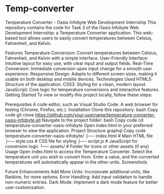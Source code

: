 # Temp-converter
Temperature Converter - Oasis Infobyte Web Development Internship
This repository contains the code for Task 3 of the Oasis Infobyte Web Development Internship: a Temperature Converter application. This web-based tool allows users to easily convert temperatures between Celsius, Fahrenheit, and Kelvin.

Features
Temperature Conversion: Convert temperatures between Celsius, Fahrenheit, and Kelvin with a simple interface.
User-Friendly Interface: Intuitive layout for easy use, with clear input and output fields.
Real-Time Conversion: Immediate conversion upon input change for a smooth user experience.
Responsive Design: Adapts to different screen sizes, making it usable on both desktop and mobile devices.
Technologies Used
HTML5: Structure of the application.
CSS3: Styling for a clean, modern layout.
JavaScript: Core logic for temperature conversions and interactive features.
Getting Started
To view or modify this project locally, follow these steps:

Prerequisites
A code editor, such as Visual Studio Code.
A web browser for testing (Chrome, Firefox, etc.).
Installation
Clone this repository:
bash
Copy code
git clone https://github.com/your-username/temperature-converter-oasis-infobyte.git
Navigate to the project folder:
bash
Copy code
cd temperature-converter-oasis-infobyte
Open index.html in your preferred browser to view the application.
Project Structure
graphql
Copy code
temperature-converter-oasis-infobyte/
├── index.html           # Main HTML file
├── style.css            # CSS file for styling
├── script.js            # JavaScript for conversion logic
└── assets/              # Folder for icons or other assets (if any)
Usage
Open index.html to access the Temperature Converter.
Select the temperature unit you wish to convert from.
Enter a value, and the converted temperatures will automatically appear in the other units.
Screenshots

Future Enhancements
Add More Units: Incorporate additional units, like Rankine, for more options.
Error Handling: Add input validation to handle non-numeric entries.
Dark Mode: Implement a dark mode feature for better user customization.
